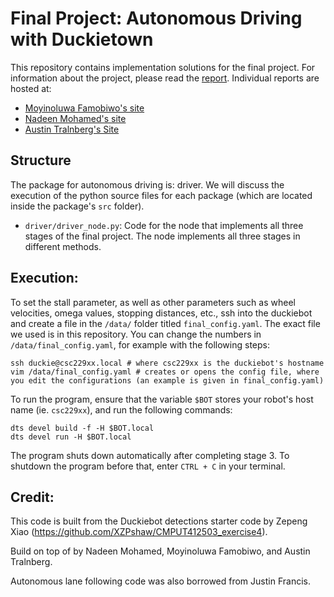 # Final Project: Autonomous Driving with Duckietown

This repository contains implementation solutions for the final project. For information about the project, please read the [report](https://sites.google.com/ualberta.ca/famobiwo-cmput-412/labs/final-project).
Individual reports are hosted at:

- [Moyinoluwa Famobiwo's site](https://sites.google.com/ualberta.ca/famobiwo-cmput-412/labs/final-project)
- [Nadeen Mohamed's site](https://sites.google.com/ualberta.ca/nadeen-cmput-412/written-reports/final-project)
- [Austin Tralnberg's Site]()

## Structure

The package for autonomous driving is: driver. We will discuss the execution of the python source files for each package (which are located inside the package's `src` folder).
- `driver/driver_node.py`: Code for the node that implements all three stages of the final project. The node implements all three stages in different methods.

## Execution:

To set the stall parameter, as well as other parameters such as wheel velocities, omega values, stopping distances, etc., ssh into the duckiebot and create a file in the `/data/` folder titled `final_config.yaml`. The exact file we used is in this repository. You can change the numbers in `/data/final_config.yaml`, for example with the following steps:

```
ssh duckie@csc229xx.local # where csc229xx is the duckiebot's hostname
vim /data/final_config.yaml # creates or opens the config file, where you edit the configurations (an example is given in final_config.yaml)
```

To run the program, ensure that the variable `$BOT` stores your robot's host name (ie. `csc229xx`), and run the following commands:

```
dts devel build -f -H $BOT.local
dts devel run -H $BOT.local
```

The program shuts down automatically after completing stage 3.
To shutdown the program before that, enter `CTRL + C` in your terminal.

## Credit:

This code is built from the Duckiebot detections starter code by Zepeng Xiao (https://github.com/XZPshaw/CMPUT412503_exercise4).

Build on top of by Nadeen Mohamed, Moyinoluwa Famobiwo, and Austin Tralnberg.

Autonomous lane following code was also borrowed from Justin Francis.
